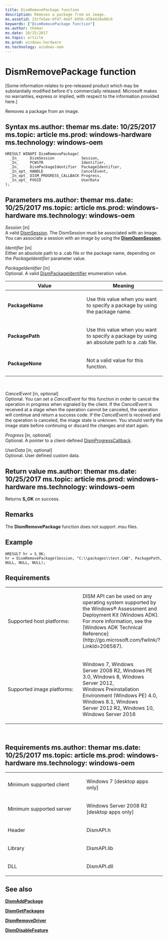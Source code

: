 ```yaml
---
title: DismRemovePackage function
description: Removes a package from an image.
ms.assetid: 23cfe5ee-0f47-4ebf-b956-d584420a98c6
keywords: ["DismRemovePackage function"]
ms.author: themar
ms.date: 10/25/2017
ms.topic: article
ms.prod: windows-hardware
ms.technology: windows-oem
---
```


# DismRemovePackage function


\[Some information relates to pre-released product which may be substantially modified before it's commercially released. Microsoft makes no warranties, express or implied, with respect to the information provided here.\]

Removes a package from an image.

Syntax
ms.author: themar
ms.date: 10/25/2017
ms.topic: article
ms.prod: windows-hardware
ms.technology: windows-oem
------

```ManagedCPlusPlus
HRESULT WINAPI DismRemovePackage(
  _In_     DismSession            Session,
  _In_     PCWSTR                 Identifier,
  _In_     DismPackageIdentifier  PackageIdentifier,
  _In_opt_ HANDLE                 CancelEvent,
  _In_opt_ DISM_PROGRESS_CALLBACK Progress,
  _In_opt_ PVOID                  UserData
);
```

Parameters
ms.author: themar
ms.date: 10/25/2017
ms.topic: article
ms.prod: windows-hardware
ms.technology: windows-oem
----------

*Session* \[in\]  
A valid [DismSession](dismsession.md). The DismSession must be associated with an image. You can associate a session with an image by using the [**DismOpenSession**](dismopensession-function.md).

*Identifier* \[in\]  
Either an absolute path to a .cab file or the package name, depending on the *PackageIdentifier* parameter value.

*PackageIdentifier* \[in\]  
Optional. A valid [DismPackageIdentifier](dismpackageidentifier-enumeration.md) enumeration value.

<table>
<colgroup>
<col width="50%" />
<col width="50%" />
</colgroup>
<thead>
<tr class="header">
<th>Value</th>
<th>Meaning</th>
</tr>
</thead>
<tbody>
<tr class="odd">
<td><span id="PackageName"></span><span id="packagename"></span><span id="PACKAGENAME"></span>
<strong>PackageName</strong></td>
<td><p>Use this value when you want to specify a package by using the package name.</p></td>
</tr>
<tr class="even">
<td><span id="PackagePath"></span><span id="packagepath"></span><span id="PACKAGEPATH"></span>
<strong>PackagePath</strong></td>
<td><p>Use this value when you want to specify a package by using an absolute path to a .cab file.</p></td>
</tr>
<tr class="odd">
<td><span id="PackageNone"></span><span id="packagenone"></span><span id="PACKAGENONE"></span>
<strong>PackageNone</strong></td>
<td><p>Not a valid value for this function.</p></td>
</tr>
</tbody>
</table>

 

*CancelEvent* \[in, optional\]  
Optional. You can set a *CancelEvent* for this function in order to cancel the operation in progress when signaled by the client. If the *CancelEvent* is received at a stage when the operation cannot be canceled, the operation will continue and return a success code. If the *CancelEvent* is received and the operation is canceled, the image state is unknown. You should verify the image state before continuing or discard the changes and start again.

*Progress* \[in, optional\]  
Optional. A pointer to a client-defined [DismProgressCallback](dismprogresscallback.md).

*UserData* \[in, optional\]  
Optional. User defined custom data.

Return value
ms.author: themar
ms.date: 10/25/2017
ms.topic: article
ms.prod: windows-hardware
ms.technology: windows-oem
------------

Returns **S\_OK** on success.

## <span id="Remarks"></span><span id="remarks"></span><span id="REMARKS"></span>Remarks


The **DismRemovePackage** function does not support .msu files.

## <span id="Example"></span><span id="example"></span><span id="EXAMPLE"></span>Example


```ManagedCPlusPlus
HRESULT hr = S_OK;
hr = DismRemovePackage(Session, "C:\\packages\\test.CAB", PackagePath, NULL, NULL, NULL);
```

## <span id="Requirements"></span><span id="requirements"></span><span id="REQUIREMENTS"></span>Requirements


<table>
<colgroup>
<col width="50%" />
<col width="50%" />
</colgroup>
<tbody>
<tr class="odd">
<td><p>Supported host platforms:</p></td>
<td><p>DISM API can be used on any operating system supported by the Windows® Assessment and Deployment Kit (Windows ADK). For more information, see the [Windows ADK Technical Reference](http://go.microsoft.com/fwlink/?LinkId=206587).</p></td>
</tr>
<tr class="even">
<td><p>Supported image platforms:</p></td>
<td><p>Windows 7, Windows Server 2008 R2, Windows PE 3.0, Windows 8, Windows Server 2012, Windows Preinstallation Environment (Windows PE) 4.0, Windows 8.1, Windows Server 2012 R2, Windows 10, Windows Server 2016</p></td>
</tr>
</tbody>
</table>

 

Requirements
ms.author: themar
ms.date: 10/25/2017
ms.topic: article
ms.prod: windows-hardware
ms.technology: windows-oem
------------

<table>
<colgroup>
<col width="50%" />
<col width="50%" />
</colgroup>
<tbody>
<tr class="odd">
<td><p>Minimum supported client</p></td>
<td><p>Windows 7 [desktop apps only]</p></td>
</tr>
<tr class="even">
<td><p>Minimum supported server</p></td>
<td><p>Windows Server 2008 R2 [desktop apps only]</p></td>
</tr>
<tr class="odd">
<td><p>Header</p></td>
<td>DismAPI.h</td>
</tr>
<tr class="even">
<td><p>Library</p></td>
<td>DismAPI.lib</td>
</tr>
<tr class="odd">
<td><p>DLL</p></td>
<td>DismAPI.dll</td>
</tr>
</tbody>
</table>

## <span id="see_also"></span>See also


[**DismAddPackage**](dismaddpackage-function.md)

[**DismGetPackages**](dismgetpackages-function.md)

[**DismRemoveDriver**](dismremovedriver-function.md)

[**DismDisableFeature**](dismdisablefeature-function.md)

 

 




